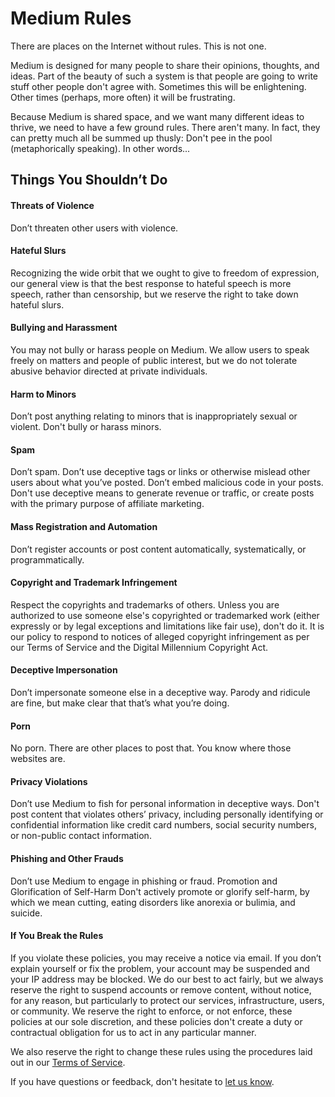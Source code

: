 # Medium Rules
There are places on the Internet without rules. This is not one.

Medium is designed for many people to share their opinions, thoughts, and ideas. Part of the beauty of such a system is that people are going to write stuff other people don't agree with. Sometimes this will be enlightening. Other times (perhaps, more often) it will be frustrating.

Because Medium is shared space, and we want many different ideas to thrive, we need to have a few ground rules. There aren't many. In fact, they can pretty much all be summed up thusly: Don't pee in the pool (metaphorically speaking). In other words...

## Things You Shouldn’t Do
#### Threats of Violence
Don’t threaten other users with violence.

#### Hateful Slurs
Recognizing the wide orbit that we ought to give to freedom of expression, our general view is that the best response to hateful speech is more speech, rather than censorship, but we reserve the right to take down hateful slurs.

#### Bullying and Harassment
You may not bully or harass people on Medium. We allow users to speak freely on matters and people of public interest, but we do not tolerate abusive behavior directed at private individuals.

#### Harm to Minors
Don’t post anything relating to minors that is inappropriately sexual or violent. Don't bully or harass minors.

#### Spam
Don’t spam. Don’t use deceptive tags or links or otherwise mislead other users about what you’ve posted. Don’t embed malicious code in your posts. Don't use deceptive means to generate revenue or traffic, or create posts with the primary purpose of affiliate marketing.

#### Mass Registration and Automation
Don’t register accounts or post content automatically, systematically, or programmatically.

#### Copyright and Trademark Infringement
Respect the copyrights and trademarks of others. Unless you are authorized to use someone else's copyrighted or trademarked work (either expressly or by legal exceptions and limitations like fair use), don't do it. It is our policy to respond to notices of alleged copyright infringement as per our Terms of Service and the Digital Millennium Copyright Act.

#### Deceptive Impersonation
Don’t impersonate someone else in a deceptive way. Parody and ridicule are fine, but make clear that that’s what you’re doing.

#### Porn
No porn. There are other places to post that. You know where those websites are.

#### Privacy Violations
Don’t use Medium to fish for personal information in deceptive ways. Don't post content that violates others’ privacy, including personally identifying or confidential information like credit card numbers, social security numbers, or non-public contact information.

#### Phishing and Other Frauds
Don’t use Medium to engage in phishing or fraud.
Promotion and Glorification of Self-Harm
Don't actively promote or glorify self-harm, by which we mean cutting, eating disorders like anorexia or bulimia, and suicide.

#### If You Break the Rules
If you violate these policies, you may receive a notice via email. If you don’t explain yourself or fix the problem, your account may be suspended and your IP address may be blocked. We do our best to act fairly, but we always reserve the right to suspend accounts or remove content, without notice, for any reason, but particularly to protect our services, infrastructure, users, or community. We reserve the right to enforce, or not enforce, these policies at our sole discretion, and these policies don't create a duty or contractual obligation for us to act in any particular manner.

We also reserve the right to change these rules using the procedures laid out in our [Terms of Service](https://medium.com/policy/medium-terms-of-service-9db0094a1e0f).

If you have questions or feedback, don't hesitate to [let us know](mailto:terms@medium.com).


